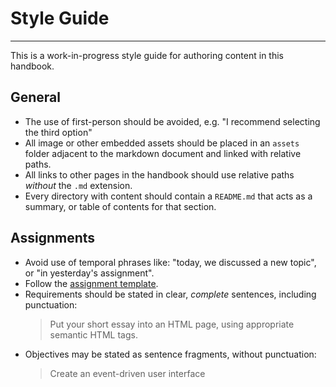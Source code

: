 # Style Guide

---

This is a work-in-progress style guide for authoring content in this handbook.

## General

- The use of first-person should be avoided, e.g. "I recommend selecting the third option"
- All image or other embedded assets should be placed in an `assets` folder adjacent to the markdown document and linked with relative paths.
- All links to other pages in the handbook should use relative paths _without_ the `.md` extension.
- Every directory with content should contain a `README.md` that acts as a summary, or table of contents for that section.

## Assignments

- Avoid use of temporal phrases like: "today, we discussed a new topic", or "in yesterday's assignment".
- Follow the [assignment template](/handbook/meta/assignment-template).
- Requirements should be stated in clear, _complete_ sentences, including punctuation:
  > Put your short essay into an HTML page, using appropriate semantic HTML tags.
- Objectives may be stated as sentence fragments, without punctuation:
  > Create an event-driven user interface
